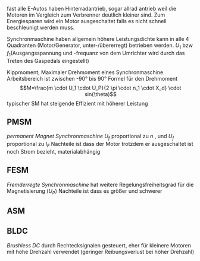 fast alle E-Autos haben Hinterradantrieb, sogar allrad antrieb weil die Motoren im Vergleich zum Verbrenner deutlich kleiner sind. Zum Energiesparen wird ein Motor ausgeschaltet falls es nicht schnell beschleunigt werden muss.

Synchronmaschine haben allgemein höhere Leistungsdichte
kann in alle 4 Quadranten (Motor/Generator, unter-/übererregt) betrieben werden.
$U_1$ bzw $f_1$(Ausgangsspannung und -frequanz von dem Umrichter wird durch das Treten des Gaspedals eingestellt)

Kippmoment; Maximaler Drehmoment eines Synchronmaschine
Arbeitsbereich ist zwischen -90° bis 90°
Formel für den Drehmoment
$$M=\frac{m \cdot U_1 \cdot U_P}{2 \pi \cdot n_1 \cdot X_d} \cdot sin(\theta)$$
typischer SM hat steigende Effizient mit höherer Leistung

## PMSM
*permanent Magnet Synchronmaschine*
$U_f$ proportional zu $n$ , und  $U_f$ proportional zu $I_F$
Nachteile ist dass der Motor trotzdem er ausgeschaltet ist noch Strom bezieht, materialabhängig

## FESM
*Fremderregte Synchronmaschine*
hat weitere Regelungsfreiheitsgrad für die Magnetisierung ($U_P$)
Nachteile ist dass es größer und schwerer

## ASM

## BLDC
*Brushless DC*
durch Rechtecksignalen gesteuert, eher für kleinere Motoren mit höhe Drehzahl verwendet (geringer Reibungsverlust bei höher Drehzahl)